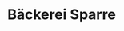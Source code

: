 ---
title: "Bäckerei Sparre"
url: /rostock/baeckerei-sparre-alt-bartelsdorfer-strasse/
shop: Bäckerei
---